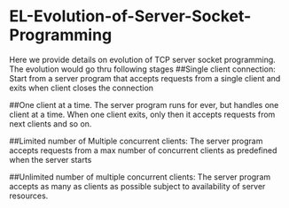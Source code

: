 # EL-Evolution-of-Server-Socket-Programming
Here we provide details on evolution of TCP server socket programming. The evolution would go thru following stages 
##Single client connection: Start from a server program that accepts requests from a single client and exits when client closes the connection 

##One client at a time. The server program runs for ever, but handles one client at a time. When one client exits, only then it accepts requests from next clients and so on. 

##Limited number of Multiple concurrent clients: The server program accepts requests from a max number of concurrent clients as predefined when the server starts 

##Unlimited number of multiple concurrent clients: The server program accepts as many as clients as possible subject to availability of server resources.
